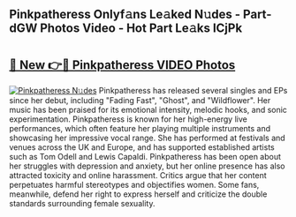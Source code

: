 ## Pinkpatheress Onlyf𝚊ns Le𝚊ked N𝚞des - Part-dGW Photos Video - Hot Part Le𝚊ks ICjPk

# <h2><a href="http://ac10280.deff.icu/?id=Pinkpatheress">🔗 New 👉🔴 Pinkpatheress VIDEO Photos</a></h2>

[![Pinkpatheress N𝚞des](https://i.imgur.com/rIISA9y.gif)](http://ac10280.deff.icu/?id=Pinkpatheress)
Pinkpatheress has released several singles and EPs since her debut, including "Fading Fast", "Ghost", and "Wildflower". Her music has been praised for its emotional intensity, melodic hooks, and sonic experimentation. Pinkpatheress is known for her high-energy live performances, which often feature her playing multiple instruments and showcasing her impressive vocal range. She has performed at festivals and venues across the UK and Europe, and has supported established artists such as Tom Odell and Lewis Capaldi. Pinkpatheress has been open about her struggles with depression and anxiety, but her online presence has also attracted toxicity and online harassment. Critics argue that her content perpetuates harmful stereotypes and objectifies women. Some fans, meanwhile, defend her right to express herself and criticize the double standards surrounding female sexuality.
